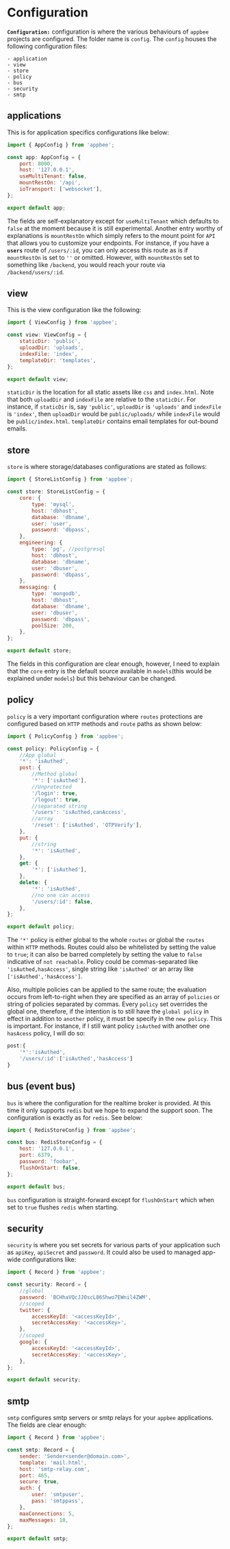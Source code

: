 # Configuration

**`Configuration:`** configuration is where the various behaviours of `appbee` projects are configured. The folder name is `config`. The `config` houses the following configuration files:

    - application
    - view
    - store
    - policy
    - bus
    - security
    - smtp

## applications

This is for application specifics configurations like below:

```javascript
import { AppConfig } from 'appbee';

const app: AppConfig = {
	port: 8000,
	host: '127.0.0.1',
	useMultiTenant: false,
	mountRestOn: '/api',
	ioTransport: ['websocket'],
};

export default app;
```

The fields are self-explanatory except for `useMultiTenant` which defaults to `false` at the moment because it is still experimental. Another entry worthy of explanations is `mountRestOn` which simply refers to the mount point for `API` that allows you to customize your endpoints. For instance, if you have a **`users`** route of `/users/:id`, you can only access this route as is if `mountRestOn` is set to `''` or omitted. However, with `mountRestOn` set to something like `/backend`, you would reach your route via `/backend/users/:id`.

## view

This is the view configuration like the following:

```javascript
import { ViewConfig } from 'appbee';

const view: ViewConfig = {
	staticDir: 'public',
	uploadDir: 'uploads',
	indexFile: 'index',
	templateDir: 'templates',
};

export default view;
```

`staticDir` is the location for all static assets like `css` and `index.html`. Note that both `uploadDir` and `indexFile` are relative to the `staticDir`. For instance, if `staticDir` is, say `'public'`, `uploadDir` is `'uploads'` and `indexFile` is `'index'`, then `uploadDir` would be `public/uploads/` while `indexFile` would be `public/index.html`. `templateDir` contains email templates for out-bound emails.

## store

`store` is where storage/databases configurations are stated as follows:

```javascript
import { StoreListConfig } from 'appbee';

const store: StoreListConfig = {
	core: {
		type: 'mysql',
		host: 'dbhost',
		database: 'dbname',
		user: 'user',
		password: 'dbpass',
	},
	engineering: {
		type: 'pg', //postgresql
		host: 'dbhost',
		database: 'dbname',
		user: 'dbuser',
		password: 'dbpass',
	},
	messaging: {
		type: 'mongodb',
		host: 'dbhost',
		database: 'dbname',
		user: 'dbuser',
		password: 'dbpass',
		poolSize: 200,
	},
};

export default store;
```

The fields in this configuration are clear enough, however, I need to explain that the `core` entry is the default source available in `models`(this would be explained under `models`) but this behaviour can be changed.

## policy

`policy` is a very important configuration where `routes` protections are configured based on `HTTP` methods and `route` paths as shown below:

```javascript
import { PolicyConfig } from 'appbee';

const policy: PolicyConfig = {
	//App global
	'*': 'isAuthed',
	post: {
		//Method global
		'*': ['isAuthed'],
		//Unprotected
		'/login': true,
		'/logout': true,
		//separated string
		'/users': 'isAuthed,canAccess',
		//array
		'/reset': ['isAuthed', 'OTPVerify'],
	},
	put: {
		//string
		'*': 'isAuthed',
	},
	get: {
		'*': ['isAuthed'],
	},
	delete: {
		'*': 'isAuthed',
		//no one can access
		'/users/:id': false,
	},
};

export default policy;
```

The `'*'` policy is either global to the whole `routes` or global the `routes` within `HTTP` methods. Routes could also be whitelisted by setting the value to `true`; it can also be barred completely by setting the value to `false` indicative of `not reachable`. Policy could be commas-separated like `'isAuthed,hasAccess'`, single string like `'isAuthed'` or an array like `['isAuthed','hasAccess']`.

Also, multiple policies can be applied to the same route; the evaluation occurs from left-to-right when they are specified as an array of `policies` or string of policies separated by commas. Every `policy` set overrides the global one, therefore, if the intention is to still have the `global policy` in effect in addition to `another` policy, it must be specify in the `new policy`. This is important.
For instance, if I still want policy `isAuthed` with another one `hasAcess` policy, I will do so:

```javascript
post:{
    '*':'isAuthed',
    '/users/:id':['isAuthed','hasAccess']
}
```

## bus (event bus)

`bus` is where the configuration for the realtime broker is provided. At this time it only supports `redis` but we hope to expand the support soon. The configuration is exactly as for `redis`. See below:

```javascript
import { RedisStoreConfig } from 'appbee';

const bus: RedisStoreConfig = {
	host: '127.0.0.1',
	port: 6379,
	password: 'foobar',
	flushOnStart: false,
};

export default bus;
```

`bus` configuration is straight-forward except for `flushOnStart` which when set to `true` flushes `redis` when starting.

## security

`security` is where you set secrets for various parts of your application such as `apiKey`, `apiSecret` and `password`. It could also be used to managed app-wide configurations like:

```javascript
import { Record } from 'appbee';

const security: Record = {
	//global
	password: 'BCHhaVQcJJOscL86Shwo7EWnil4ZWM',
	//scoped
	twitter: {
		accessKeyId: '<accessKeyId>',
		secretAccessKey: '<accessKey>',
	},
	//scoped
	google: {
		accessKeyId: '<accessKeyId>',
		secretAccessKey: '<accessKey>',
	},
};

export default security;
```

## smtp

`smtp` configures smtp servers or smtp relays for your `appbee` applications. The fields are clear enough:

```javascript
import { Record } from 'appbee';

const smtp: Record = {
	sender: 'Sender<sender@domain.com>',
	template: 'mail.html',
	host: 'smtp-relay.com',
	port: 465,
	secure: true,
	auth: {
		user: 'smtpuser',
		pass: 'smtppass',
	},
	maxConnections: 5,
	maxMessages: 10,
};

export default smtp;
```
